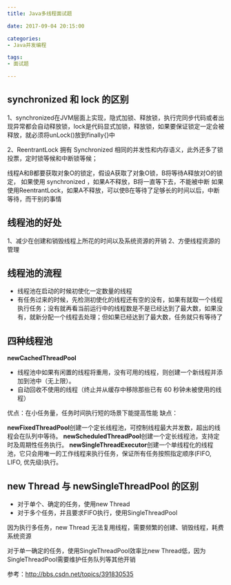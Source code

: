 ```yaml
---
title: Java多线程面试题

date: 2017-09-04 20:15:00

categories:
- Java并发编程

tags:
- 面试题

---
```

## synchronized 和 lock 的区别

1、synchronized在JVM层面上实现，隐式加锁、释放锁，执行完同步代码或者出现异常都会自动释放锁，lock是代码显式加锁，释放锁，如果要保证锁定一定会被释放，就必须将unLock()放到finally{}中

2、ReentrantLock 拥有 Synchronized 相同的并发性和内存语义，此外还多了锁投票，定时锁等候和中断锁等候；

  线程A和B都要获取对象O的锁定，假设A获取了对象O锁，B将等待A释放对O的锁定，
  如果使用 synchronized ，如果A不释放，B将一直等下去，不能被中断
  如果 使用ReentrantLock，如果A不释放，可以使B在等待了足够长的时间以后，中断等待，而干别的事情

## 线程池的好处

1、减少在创建和销毁线程上所花的时间以及系统资源的开销
2、方便线程资源的管理

## 线程池的流程

* 线程池在启动的时候初使化一定数量的线程
* 有任务过来的时候，先检测初使化的线程还有空的没有，如果有就取一个线程执行任务；没有就再看当前运行中的线程数是不是已经达到了最大数，如果没有，就新分配一个线程去处理；但如果已经达到了最大数，任务就只有等待了

## 四种线程池

**newCachedThreadPool** 

* 线程池中如果有闲置的线程将重用，没有可用的线程，则创建一个新线程并添加到池中（无上限）。
* 自动回收不使用的线程（终止并从缓存中移除那些已有 60 秒钟未被使用的线程）

优点：在小任务量，任务时间执行短的场景下能提高性能
缺点：


**newFixedThreadPool**创建一个定长线程池，可控制线程最大并发数，超出的线程会在队列中等待。
**newScheduledThreadPool**创建一个定长线程池，支持定时及周期性任务执行。
**newSingleThreadExecutor**创建一个单线程化的线程池，它只会用唯一的工作线程来执行任务，保证所有任务按照指定顺序(FIFO, LIFO, 优先级)执行。

## new Thread 与 newSingleThreadPool 的区别

* 对于单个、确定的任务，使用new Thread
* 对于多个任务，并且要求FIFO执行，使用SingleThreadPool

因为执行多任务，new Thread 无法复用线程，需要频繁的创建、销毁线程，耗费系统资源

对于单一确定的任务，使用SingleThreadPool效率比new Thread低，因为SingleThreadPool需要维护任务队列等其他开销

参考：http://bbs.csdn.net/topics/391830535
